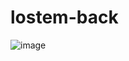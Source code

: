 # lostem-back

![image](https://github.com/LK-loty/lostem-back/assets/110155447/b6a961a6-f156-4dbf-aabe-e1469cdd10e6)
